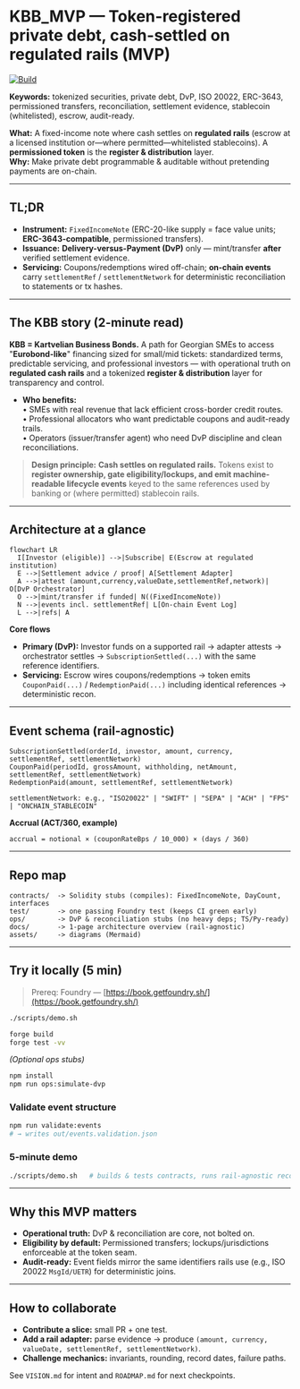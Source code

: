 # KBB_MVP — Token-registered private debt, cash-settled on regulated rails (MVP)
[![Build](https://github.com/duracell04/KBB_MVP/actions/workflows/ci.yml/badge.svg)](https://github.com/duracell04/KBB_MVP/actions/workflows/ci.yml)

**Keywords:** tokenized securities, private debt, DvP, ISO 20022, ERC-3643, permissioned transfers, reconciliation, settlement evidence, stablecoin (whitelisted), escrow, audit-ready.

**What:** A fixed-income note where cash settles on **regulated rails** (escrow at a licensed institution or—where permitted—whitelisted stablecoins). A **permissioned token** is the **register & distribution** layer.  
**Why:** Make private debt programmable & auditable without pretending payments are on-chain.

---

## TL;DR

- **Instrument:** `FixedIncomeNote` (ERC-20-like supply = face value units; **ERC-3643-compatible**, permissioned transfers).  
- **Issuance:** **Delivery-versus-Payment (DvP)** only — mint/transfer **after** verified settlement evidence.  
- **Servicing:** Coupons/redemptions wired off-chain; **on-chain events** carry `settlementRef` / `settlementNetwork` for deterministic reconciliation to statements or tx hashes.

---

## The KBB story (2-minute read)

**KBB = Kartvelian Business Bonds.** A path for Georgian SMEs to access "**Eurobond-like**" financing sized for small/mid tickets: standardized terms, predictable servicing, and professional investors — with operational truth on **regulated cash rails** and a tokenized **register & distribution** layer for transparency and control.

- **Who benefits:**  
  • SMEs with real revenue that lack efficient cross-border credit routes.  
  • Professional allocators who want predictable coupons and audit-ready trails.  
  • Operators (issuer/transfer agent) who need DvP discipline and clean reconciliations.

> **Design principle:** **Cash settles on regulated rails.** Tokens exist to **register ownership, gate eligibility/lockups, and emit machine-readable lifecycle events** keyed to the same references used by banking or (where permitted) stablecoin rails.

---

## Architecture at a glance

```mermaid
flowchart LR
  I[Investor (eligible)] -->|Subscribe| E(Escrow at regulated institution)
  E -->|Settlement advice / proof| A[Settlement Adapter]
  A -->|attest (amount,currency,valueDate,settlementRef,network)| O[DvP Orchestrator]
  O -->|mint/transfer if funded| N((FixedIncomeNote))
  N -->|events incl. settlementRef| L[On-chain Event Log]
  L -->|refs| A
```

**Core flows**

* **Primary (DvP):** Investor funds on a supported rail → adapter attests → orchestrator settles → `SubscriptionSettled(...)` with the same reference identifiers.
* **Servicing:** Escrow wires coupons/redemptions → token emits `CouponPaid(...)` / `RedemptionPaid(...)` including identical references → deterministic recon.

---

## Event schema (rail-agnostic)

```text
SubscriptionSettled(orderId, investor, amount, currency, settlementRef, settlementNetwork)
CouponPaid(periodId, grossAmount, withholding, netAmount, settlementRef, settlementNetwork)
RedemptionPaid(amount, settlementRef, settlementNetwork)

settlementNetwork: e.g., "ISO20022" | "SWIFT" | "SEPA" | "ACH" | "FPS" | "ONCHAIN_STABLECOIN"
```

**Accrual (ACT/360, example)**

```text
accrual = notional × (couponRateBps / 10_000) × (days / 360)
```

---

## Repo map

```text
contracts/  -> Solidity stubs (compiles): FixedIncomeNote, DayCount, interfaces
test/       -> one passing Foundry test (keeps CI green early)
ops/        -> DvP & reconciliation stubs (no heavy deps; TS/Py-ready)
docs/       -> 1-page architecture overview (rail-agnostic)
assets/     -> diagrams (Mermaid)
```

---

## Try it locally (5 min)

> Prereq: Foundry — [https://book.getfoundry.sh/](https://book.getfoundry.sh/)

```bash
./scripts/demo.sh
```

```bash
forge build
forge test -vv
```

*(Optional ops stubs)*

```bash
npm install
npm run ops:simulate-dvp
```

### Validate event structure
```bash
npm run validate:events
# → writes out/events.validation.json
```

### 5-minute demo

```bash
./scripts/demo.sh   # builds & tests contracts, runs rail-agnostic reconciliation
```

---

## Why this MVP matters

* **Operational truth:** DvP & reconciliation are core, not bolted on.
* **Eligibility by default:** Permissioned transfers; lockups/jurisdictions enforceable at the token seam.
* **Audit-ready:** Event fields mirror the same identifiers rails use (e.g., ISO 20022 `MsgId/UETR`) for deterministic joins.

---

## How to collaborate

* **Contribute a slice:** small PR + one test.
* **Add a rail adapter:** parse evidence → produce `(amount, currency, valueDate, settlementRef, settlementNetwork)`.
* **Challenge mechanics:** invariants, rounding, record dates, failure paths.

See `VISION.md` for intent and `ROADMAP.md` for next checkpoints.
